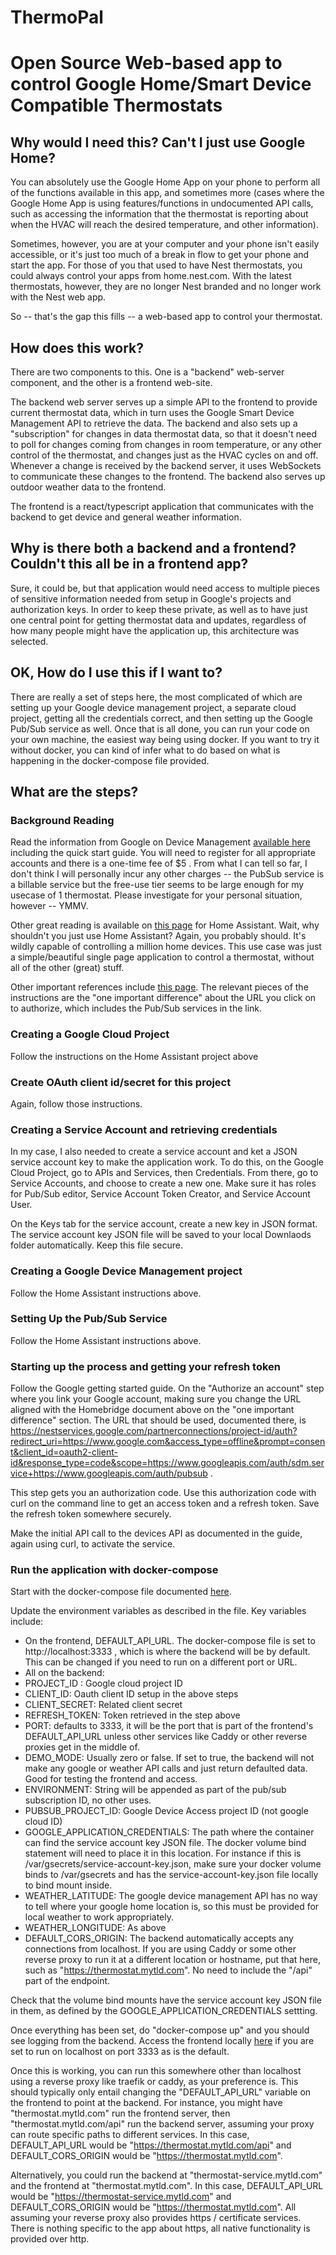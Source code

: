 # ThermoPal
# Open Source Web-based app to control Google Home/Smart Device Compatible Thermostats

## Why would I need this? Can't I just use Google Home?

You can absolutely use the Google Home App on your phone to perform all of the functions available in this app, and sometimes more (cases where the Google Home App is using features/functions in undocumented API calls, such as accessing the information that the thermostat is reporting about when the HVAC will reach the desired temperature, and other information).

Sometimes, however, you are at your computer and your phone isn't easily accessible, or it's just too much of a break in flow to get your phone and start the app.  For those of you that used to have Nest thermostats, you could always control your apps from home.nest.com. With the latest thermostats, however, they are no longer Nest branded and no longer work with the Nest web app.  

So -- that's the gap this fills -- a web-based app to control your thermostat.

## How does this work?

There are two components to this. One is a "backend" web-server component, and the other is a frontend web-site.

The backend web server serves up a simple API to the frontend to provide current thermostat data, which in turn uses the Google Smart Device Management API to retrieve the data. The backend and also sets up a "subscription" for changes in data thermostat data, so that it doesn't need to poll for changes coming from changes in room temperature, or any other control of the thermostat, and changes just as the HVAC cycles on and off.  Whenever a change is received by the backend server, it uses WebSockets to communicate these changes to the frontend.  The backend also serves up outdoor weather data to the frontend.

The frontend is a react/typescript application that communicates with the backend to get device and general weather information.  

## Why is there both a backend and a frontend? Couldn't this all be in a frontend app?

Sure, it could be, but that application would need access to multiple pieces of sensitive information needed from setup in Google's projects and authorization keys. In order to keep these private, as well as to have just one central point for getting thermostat data and updates, regardless of how many people might have the application up, this architecture was selected.

## OK, How do I use this if I want to?

There are really a set of steps here, the most complicated of which are setting up your Google device management project, a separate cloud project, getting all the credentials correct, and then setting up the Google Pub/Sub service as well.  Once that is all done, you can run your code on your own machine, the easiest way being using docker. If you want to try it without docker, you can kind of infer what to do based on what is happening in the docker-compose file provided.

## What are the steps?

### Background Reading

Read the information from Google on Device Management [available here](https://developers.google.com/nest/device-access/registration) including the quick start guide. You will need to register for all appropriate accounts and there is a one-time fee of $5 .  From what I can tell so far, I don't think I will personally incur any other charges -- the PubSub service is a billable service but the free-use tier seems to be large enough for my usecase of 1 thermostat. Please investigate for your personal situation, however -- YMMV. 

Other great reading is available on [this page](https://www.home-assistant.io/integrations/nest) for Home Assistant.  Wait, why shouldn't you just use Home Assistant? Again, you probably should. It's wildly capable of controlling a million home devices. This use case was just a simple/beautiful single page application to control a thermostat, without all of the other (great) stuff.

Other important references include [this page](https://github.com/potmat/homebridge-google-nest-sdm?tab=readme-ov-file). The relevant pieces of the instructions are the "one important difference" about the URL you click on to authorize, which includes the Pub/Sub services in the link.

### Creating a Google Cloud Project

Follow the instructions on the Home Assistant project above

### Create OAuth client id/secret for this project

Again, follow those instructions.

### Creating a Service Account and retrieving credentials

In my case, I also needed to create a service account and ket a JSON service account key to make the application work. To do this, on the Google Cloud Project, go to APIs and Services, then Credentials.  From there, go to Service Accounts, and choose to create a new one.  Make sure it has roles for Pub/Sub editor, Service Account Token Creator, and Service Account User.

On the Keys tab for the service account, create a new key in JSON format.  The service account key JSON file will be saved to your local Downlaods folder automatically.  Keep this file secure.

### Creating a Google Device Management project

Follow the Home Assistant instructions above.

### Setting Up the Pub/Sub Service

Follow the Home Assistant instructions above.

### Starting up the process and getting your refresh token

Follow the Google getting started guide. On the "Authorize an account" step where you link your Google account, making sure you change the URL aligned with the Homebridge document above on the "one important difference" section.  The URL that should be used, documented there, is https://nestservices.google.com/partnerconnections/project-id/auth?redirect_uri=https://www.google.com&access_type=offline&prompt=consent&client_id=oauth2-client-id&response_type=code&scope=https://www.googleapis.com/auth/sdm.service+https://www.googleapis.com/auth/pubsub .  

This step gets you an authorization code. Use this authorization code with curl on the command line to get an access token and a refresh token. Save the refresh token somewhere securely.

Make the initial API call to the devices API as documented in the guide, again using curl, to activate the service.

### Run the application with docker-compose

Start with the docker-compose file documented [here](https://github.com/rubieshay/thermostat-app/tree/main/docs/docker-simple/docker-compose.yaml).

Update the environment variables as described in the file. Key variables include:

* On the frontend, DEFAULT_API_URL. The docker-compose file is set to http://localhost:3333 , which is where the backend will be by default.  This can be changed if you need to run on a different port or URL.
* All on the backend:
* PROJECT_ID : Google cloud project ID
* CLIENT_ID: Oauth client ID setup in the above steps
* CLIENT_SECRET: Related client secret
* REFRESH_TOKEN: Token retrieved in the step above
* PORT: defaults to 3333, it will be the port that is part of the frontend's DEFAULT_API_URL unless other services like Caddy or other reverse proxies get in the middle of.
* DEMO_MODE: Usually zero or false. If set to true, the backend will not make any google or weather API calls and just return defaulted data. Good for testing the frontend and access.
* ENVIRONMENT: String will be appended as part of the pub/sub subscription ID, no other uses.
* PUBSUB_PROJECT_ID: Google Device Access project ID (not google cloud ID)
* GOOGLE_APPLICATION_CREDENTIALS: The path where the container can find the service account key JSON file. The docker volume bind statement will need to place it in this location. For instance if this is /var/gsecrets/service-account-key.json, make sure your docker volume binds to /var/gsecrets and has the service-account-key.json file locally to bind mount inside.
* WEATHER_LATITUDE: The google device management API has no way to tell where your google home location is, so this must be provided for local weather to work appropriately.
* WEATHER_LONGITUDE: As above
* DEFAULT_CORS_ORIGIN: The backend automatically accepts any connections from localhost. If you are using Caddy or some other reverse proxy to run it at a different location or hostname, put that here, such as "https://thermostat.mytld.com". No need to include the "/api" part of the endpoint. 

Check that the volume bind mounts have the service account key JSON file in them, as defined by the GOOGLE_APPLICATION_CREDENTIALS settting.

Once everything has been set, do "docker-compose up" and you should see logging from the backend. Access the frontend locally [here](http://localhost:3333) if you are set to run on localhost on port 3333 as is the default.

Once this is working, you can run this somewhere other than localhost using a reverse proxy like traefik or caddy, as your preference is. This should typically only entail changing the "DEFAULT_API_URL" variable on the frontend to point at the backend. For instance, you might have "thermostat.mytld.com" run the frontend server, then "thermostat.mytld.com/api" run the backend server, assuming your proxy can route specific paths to different services. In this case, DEFAULT_API_URL would be "https://thermostat.mytld.com/api" and DEFAULT_CORS_ORIGIN would be "https://thermostat.mytld.com".

Alternatively, you could run the backend at "thermostat-service.mytld.com" and the frontend at "thermostat.mytld.com". In this case, DEFAULT_API_URL would be "https://thermostat-service.mytld.com" and DEFAULT_CORS_ORIGIN would be "https://thermostat.mytld.com".  All assuming your reverse proxy also provides https / certificate services. There is nothing specific to the app about https, all native functionality is provided over http.



